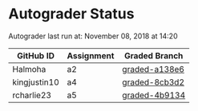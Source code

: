 # Autograder Status
Autograder last run at: November 08, 2018 at 14:20

| GitHub ID | Assignment | Graded Branch |
|-----------|------------|---------------|
| Halmoha | a2 | [graded-a138e6](https://github.com/Fall2018COMP401-001/a2-Halmoha/tree/graded-a138e6) | 
| kingjustin10 | a4 | [graded-8cb3d2](https://github.com/Fall2018COMP401-001/a4-kingjustin10/tree/graded-8cb3d2) | 
| rcharlie23 | a5 | [graded-4b9134](https://github.com/Fall2018COMP401-001/a5-rcharlie23/tree/graded-4b9134) | 
